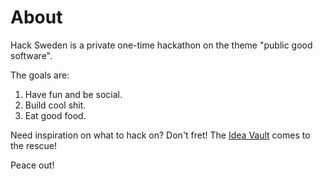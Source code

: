 # About

Hack Sweden is a private one-time hackathon on the theme "public good software".

The goals are:

1. Have fun and be social.
2. Build cool shit.
3. Eat good food.

Need inspiration on what to hack on? Don't fret! The [Idea Vault](https://github.com/Hack-Sweden/idea-vault) comes to the rescue!

Peace out!
